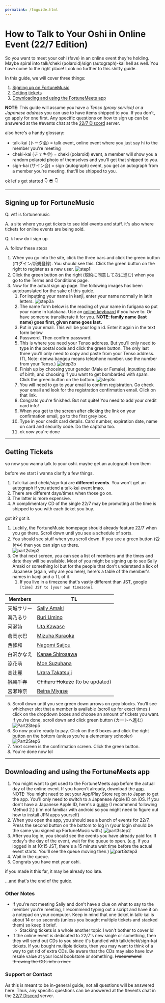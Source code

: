 ```yaml
---
permalink: /fmguide.html
---
```


# How to Talk to Your Oshi in Online Event (22/7 Edition)

So you want to meet your oshi (fave) in an online event they're holding. Maybe spiral into talk/cheki (polaroid)/sign (autograph)-kai hell as well.
You have come to the right place! Look no further to this shitty guide. 

In this guide, we will cover three things:

1. [Signing up on FortuneMusic](#signing-up-for-fortunemusic)
2. [Getting tickets](#getting-tickets)
3. [Downloading and using the FortuneMeets app](#downloading-and-using-the-fortunemeets-app)   

**NOTE**: This guide will assume you have a _Tenso (proxy service) or a Japanese address_ you can use to have items shipped to you. If you don't, go apply for one first. 
Any specific questions on how to sign up can be answered at the #events chat at the [22/7 Discord](https://discord.gg/227) server.

also here's a handy glossary: 
* talk-kai (トーク会) = talk event, online event where you just say hi to the member you're meeting
* cheki-kai (チェキ会) = cheki (polaroid) event, a member will show you a random polaroid photo of themselves and you'll get that shipped to you.
* sign-kai (サイン会) = sign (autograph) event, you get an autograph from a member you're meeting. that'll be shipped to you.

ok let's get started :point_down: :sunglasses: :point_down: 

* * *

## Signing up for FortuneMusic

Q. wtf is fortunemusic

A. a site where you get tickets to see idol events and stuff. it's also where tickets for online events are being sold.

Q. k how do i sign up

A. follow these steps

1. When you go into the site, click the three bars and click the green button (ログイン/新規登録). You should see this. Click the green button on the right to register as a new user.
![step1](https://i.imgur.com/b4pUp3x.png)
2. Click the green button on the right (規約に同意して次に進む) when you go to the Terms and Conditions page.
3. Now for the actual sign up page. The following images has been autotranslated for the sake of this guide.
   1. For inputting your name in kanji, enter your name normally in latin letters.
![step3a](https://i.imgur.com/eYNmduC.png)
   2. The name form below is the reading of your name in furigana so put your name in katakana. Use an [online keyboard](https://www.lexilogos.com/keyboard/katakana.htm) if you have to. Or have someone transliterate it for you. **NOTE: family name (last name) goes first, given name goes last.**
   3. Put in your email. This will be your login id. Enter it again in the text form below
   4. Password. Then confirm password.
   5. This is where you need your Tenso address. But you'll only need to type in the postal code and click the green button. The only last three you'll only need to copy and paste from your Tenso address. (TL Note: denwa bangou means telephone number. use the number from your Tenso.)
![step3b](https://i.imgur.com/HoV3Cwx.png)
   6. Finish up by choosing your gender (Male or Female), inputting date of birth, and choosing if you want to get bombarded with spam. Click the green button on the bottom.
![step3c](https://i.imgur.com/DNTpqhM.png)
   7. You will need to go to your email to confirm registration. Go check your email and look for the registration confirmation email. Click on that link.
   8. Congrats you're finished. But not quite! You need to add your credit card info!
   9. When you get to the screen after clicking the link on your confirmation email, go to the first grey box.
   10. Type in your credit card details. Card number, expiration date, name on card and security code. Do the captcha too.
   11. ok *now* you're done

* * *

## Getting Tickets
so now you wanna talk to your oshi. maybe get an autograph from them

before we start i wanna clarify a few things. 

1. Talk-kai and cheki/sign-kai are **different events**. You won't get an autograph if you attend a talk-kai event lmao.
2. There are different days/times when those go on.
3. The latter is more expensive. 
4. A complimentary CD of the single 22/7 may be promoting at the time is shipped to you with each ticket you buy. 

got it? got it.

1. Luckily, the FortuneMusic homepage should already feature 22/7 when you go there. Scroll down until you see a schedule of sorts.
2. You should see stuff when you scroll down. If you see a green button (受付中) then you can sign up there.   
![part2step2](https://i.imgur.com/B7YdcKL.png)
4. On that next screen, you can see a list of members and the times and date they will be available. Most of you might be signing up to see Sally Amaki or something lol but for the people that don't understand a lick of Japanese (again, why are you here), here's a table of the member's names in kanji and a TL of it.
   1. If you live in a timezone that's vastly different than JST, google `[time] JST to [your own timezone]`. 

| Members | TL |
| --- | --- |
| 天城サリー | [Sally Amaki](https://nanabunnonijyuuni.fandom.com/wiki/Sally_Amaki)| 
| 海乃るり | [Ruri Umino](https://nanabunnonijyuuni.fandom.com/wiki/Ruri_Umino) |
| 河瀬詩 | [Uta Kawase](https://nanabunnonijyuuni.fandom.com/wiki/Uta_Kawase) |
| 倉岡水巴 | [Mizuha Kuraoka](https://nanabunnonijyuuni.fandom.com/wiki/Mizuha_Kuraoka) |
| 西條和 | [Nagomi Saijou](https://nanabunnonijyuuni.fandom.com/wiki/Nagomi_Saijo) |
| 白沢かなえ | [Kanae Shirosawa](https://nanabunnonijyuuni.fandom.com/wiki/Kanae_Shirosawa) |
| 涼花萌 | [Moe Suzuhana](https://nanabunnonijyuuni.fandom.com/wiki/Moe_Suzuhana) |
| 高辻麗 | [Urara Takatsuji](https://nanabunnonijyuuni.fandom.com/wiki/Urara_Takatsuji)|
| ~~帆風千春~~ | ~~Chiharu Hokaze~~ (to be updated) |
| 宮瀬玲奈 | [Reina Miyase](https://nanabunnonijyuuni.fandom.com/wiki/Reina_Miyase) | 

5. Scroll down until you see green down arrows on grey blocks. You’ll see whichever slot that a member is available (scroll up for exact times.)  click on the dropdown boxes and choose an amount of tickets you want. If you’re done, scroll down and click green button (カートへ進む) 
![Part2Step5](https://i.imgur.com/3wb0alA.png)
6. So now you’re ready to pay. Click on the 6 boxes and click the right button on the bottom (unless you’re a elementary schooler)
![Part2Step6](https://i.imgur.com/yS3l1NA.png)
7. Next screen is the confirmation screen. Click the green button.   
8. You're done now lol

* * *

## Downloading and using the FortuneMeets app

1. You might want to get used to the FortuneMeets app before the actual day of the online event. If you haven't already, download the [app](https://www.fortunemusic.app/).   
   NOTE: You might need to set your App/Play Store region to Japan to get the app. You'll only need to switch to a Japanese Apple ID on iOS. If you don't have a Japanese Apple ID, here's a [guide](https://www.wikihow.tech/Get-Japanese-Apps-on-iPhone-or-iPad) (I recommend following Method 2.) (i'm not familiar with android so you might need to figure out how to install JPN apps yourself)   
2. When you open the app, you should see a bunch of events for 22/7. Press the second button on the bottom to log in (your login should be the same you signed up FortuneMusic with.) ![part3step2](https://i.imgur.com/JIFUubi.jpg)
3. After you log in, you should see the events you have already paid for. If today's the day of the event, wait for the queue to open. (e.g. If you logged in at 10:15 JST, there's a 15 minute wait time before the actual event starts. You'll see the queue moving then.)
![part3step3](https://i.imgur.com/MeR6Iyr.png)
4. Wait in the queue. 
5. Congrats you have met your oshi. 

if you made it this far, it may be already too late. 

...and that's the end of the guide.

### Other Notes
* If you're not meeting Sally and don't have a clue on what to say to the member you're meeting, I recommend typing out a script and have it on a notepad on your computer. Keep in mind that one ticket in talk-kai is about 14 or so seconds (unless you bought multiple tickets and stacked them) so keep it brief. 
  * Stacking tickets is a whole another topic I won't bother to cover lol 
* If the online event is dedicated to 22/7's new single or something, then they will send out CDs to you since it's bundled with talk/cheki/sign-kai tickets. If you bought multiple tickets, then you may want to think of a way to get rid of extra CDs. Be aware that the CDs may also have low resale value at your local bookstore or something. ~~I recommend throwing the CDs into a river.~~

### Support or Contact

As this is meant to be in-general guide, not all questions will be answered here. Thus, any specific questions can be answered at the #events chat in the [22/7 Discord](https://discord.gg/227) server.
